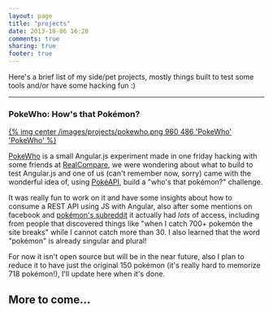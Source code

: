 ```yaml
---
layout: page
title: "projects"
date: 2013-10-06 16:20
comments: true
sharing: true
footer: true
---
```


Here's a brief list of my side/pet projects, mostly things built to test some tools and/or have some hacking fun :)

<hr>

### PokeWho: How's that Pokémon?


[{% img center /images/projects/pokewho.png 960 486 'PokeWho' 'PokeWho' %}](http://www.pokewho.com)

[PokeWho](http://www.pokewho.com/) is a small Angular.js experiment made in one friday hacking with some friends at [RealCompare](https://www.seguroviagem.srv.br/quem-somos), we were wondering about what to build to test Angular.js and one of us (can't remember now, sorry) came with the wonderful idea of, using [PokéAPI](http://pokeapi.co/), build a "who's that pokémon?" challenge.

It was really fun to work on it and have some insights about how to consume a REST API using JS with Angular, also after some mentions on facebook and [pokémon's subreddit](http://www.reddit.com/r/pokemon) it actually had _lots_ of access, including from people that discovered things like "when I catch 700+ pokemón the site breaks" while I cannot catch more than 30. I also learned that the word "pokémon" is already singular and plural!

For now it isn't open source but will be in the near future, also I plan to reduce it to have just the original 150 pokémon (it's really hard to memorize 718 pokémon!), I'll update here when it's done.

## More to come...
